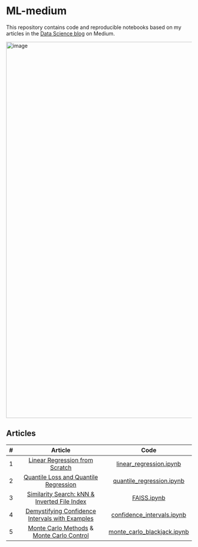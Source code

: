 # ML-medium
This repository contains code and reproducible notebooks based on my articles in the [Data Science blog](https://medium.com/@slavahead) on Medium.

<img width="1019" alt="image" src="https://user-images.githubusercontent.com/42523164/197012596-319ae220-0b24-4d68-a84b-cdddb2291fe8.png">

## Articles
| # | Article | Code |
|:---:|:---:|:--------------------------:|
|1| [Linear Regression from Scratch](https://medium.com/@slavahead/linear-regression-from-scratch-e4db8c6d81db) | [linear_regression.ipynb](linear_regression.ipynb)
|2| [Quantile Loss and Quantile Regression](https://medium.com/@slavahead/quantile-loss-and-quantile-regression-b0689c13f54d) | [quantile_regression.ipynb](quantile_regression.ipynb) |
|3| [Similarity Search: kNN & Inverted File Index](https://medium.com/@slavahead/similarity-search-knn-inverted-file-index-7cab80cc0e79) | [FAISS.ipynb](similarity_search/FAISS.ipynb) |
|4| [Demystifying Confidence Intervals with Examples](https://medium.com/towards-data-science/demystifying-confidence-intervals-with-examples-7bdef30f7b0a) | [confidence_intervals.ipynb](confidence_intervals.ipynb) |
|5| [Monte Carlo Methods](#) & [Monte Carlo Control](#) | [monte_carlo_blackjack.ipynb](monte_carlo/blackjack.ipynb) |
